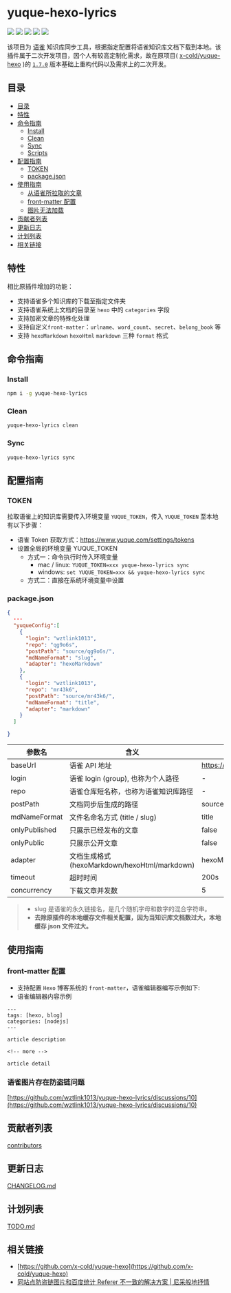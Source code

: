 # yuque-hexo-lyrics

[![](https://img.shields.io/github/package-json/v/wztlink1013/yuque-hexo-lyrics)](https://img.shields.io/github/package-json/v/wztlink1013/yuque-hexo-lyrics) [![](https://github.com/wztlink1013/yuque-hexo-lyrics/actions/workflows/ci.yml/badge.svg)](https://github.com/wztlink1013/yuque-hexo-lyrics/actions/workflows/ci.yml/badge.svg) [![](https://img.shields.io/npm/dt/yuque-hexo-lyrics)](https://www.npmjs.com/package/yuque-hexo-lyrics) [![](https://img.shields.io/badge/powered%20by-wztlink1013-orange)](https://github.com/wztlink1013/yuque-hexo-lyrics) [![](https://img.shields.io/badge/license-MIT-blue.svg)](./LICENSE)

该项目为 [语雀](https://www.yuque.com/) 知识库同步工具，根据指定配置将语雀知识库文档下载到本地。该插件属于二次开发项目，因个人有较高定制化需求，故在原项目( [x-cold/yuque-hexo](https://github.com/x-cold/yuque-hexo) )的 [`1.7.0`](https://www.npmjs.com/package/yuque-hexo/v/1.7.0) 版本基础上重构代码以及需求上的二次开发。

## 目录

- [目录](#目录)
- [特性](#特性)
- [命令指南](#命令指南)
  - [Install](#Install)
  - [Clean](#Clean)
  - [Sync](#Sync)
  - [Scripts](#Scripts)
- [配置指南](#配置指南)
  - [TOKEN](#TOKEN)
  - [package.json](#package.json)
- [使用指南](#使用指南)
  - [从语雀所拉取的文章](#从语雀所拉取的文章)
  - [front-matter 配置](#front-matter配置)
  - [图片无法加载](#图片无法加载)
- [贡献者列表](#贡献者列表)
- [更新日志](#更新日志)
- [计划列表](#计划列表)
- [相关链接](#相关链接)

## 特性

相比原插件增加的功能：

- 支持语雀多个知识库的下载至指定文件夹
- 支持语雀系统上文档的目录至 `hexo` 中的 `categories` 字段
- 支持加密文章的特殊化处理
- 支持自定义`front-matter`：`urlname`、`word_count`、`secret`、`belong_book` 等
- 支持 `hexoMarkdown` `hexoHtml` `markdown` 三种 `format` 格式

## 命令指南

### Install

```bash
npm i -g yuque-hexo-lyrics
```

### Clean

```bash
yuque-hexo-lyrics clean
```

### Sync

```bash
yuque-hexo-lyrics sync
```

## 配置指南

### TOKEN

拉取语雀上的知识库需要传入环境变量 `YUQUE_TOKEN`，传入 `YUQUE_TOKEN` 至本地有以下步骤：

- 语雀 Token 获取方式：https://www.yuque.com/settings/tokens
- 设置全局的环境变量 YUQUE_TOKEN
  - 方式一：命令执行时传入环境变量
    - mac / linux: `YUQUE_TOKEN=xxx yuque-hexo-lyrics sync`
    - windows: `set YUQUE_TOKEN=xxx && yuque-hexo-lyrics sync`
  - 方式二：直接在系统环境变量中设置

### package.json

```json
{
  ···
  "yuqueConfig":[
    {
      "login": "wztlink1013",
      "repo": "qg9o6s",
      "postPath": "source/qg9o6s/",
      "mdNameFormat": "slug",
      "adapter": "hexoMarkdown"
    },
    {
      "login": "wztlink1013",
      "repo": "mr43k6",
      "postPath": "source/mr43k6/",
      "mdNameFormat": "title",
      "adapter": "markdown"
    }
  ]

}
```

| 参数名 | 含义 | 默认值 |
| --- | --- | --- |
| baseUrl | 语雀 API 地址 | https://www.yuque.com/api/v2/ |
| login | 语雀 login (group), 也称为个人路径 | - |
| repo | 语雀仓库短名称，也称为语雀知识库路径 | - |
| postPath | 文档同步后生成的路径 | source/yuque |
| mdNameFormat | 文件名命名方式 (title / slug) | title |
| onlyPublished | 只展示已经发布的文章 | false |
| onlyPublic | 只展示公开文章 | false |
| adapter | 文档生成格式 (hexoMarkdown/hexoHtml/markdown) | hexoMarkdown |
| timeout | 超时时间 | 200s |
| concurrency | 下载文章并发数 | 5 |

> - slug 是语雀的永久链接名，是几个随机字母和数字的混合字符串。
> - **去除原插件的本地缓存文件相关配置，因为当知识库文档数过大，本地缓存 json 文件过大。**

## 使用指南

### front-matter 配置

- 支持配置 `Hexo` 博客系统的 `front-matter`，语雀编辑器编写示例如下:
- 语雀编辑器内容示例

```
---
tags: [hexo, blog]
categories: [nodejs]
---

article description

<!-- more -->

article detail
```

### 语雀图片存在防盗链问题

[https://github.com/wztlink1013/yuque-hexo-lyrics/discussions/10](https://github.com/wztlink1013/yuque-hexo-lyrics/discussions/10)

## 贡献者列表

[contributors](https://github.com/wztlink1013/yuque-hexo-lyrics/graphs/contributors)

## 更新日志

[CHANGELOG.md](./CHANGELOG.md)

## 计划列表

[TODO.md](./TODO.md)

## 相关链接

- [https://github.com/x-cold/yuque-hexo](https://github.com/x-cold/yuque-hexo)
- [同站点防盗链图片和百度统计 Referer 不一致的解决方案 | 尼采般地抒情](https://www.wztlink1013.com/blog/ugwagn/)
